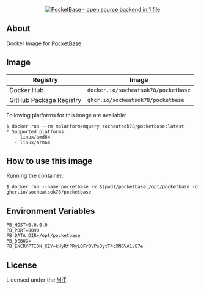 <p align="center">
    <a href="https://pocketbase.io" target="_blank" rel="noopener">
        <img src="https://i.imgur.com/ZfD4BHO.png" alt="PocketBase - open source backend in 1 file" />
    </a>
</p>

## About

Docker Image for [PocketBase](https://github.com/pocketbase/pocketbase).

## Image

| Registry                | Image                             |
| ----------------------- | --------------------------------- |
| Docker Hub              | `docker.io/socheatsok78/pocketbase` |
| GitHub Package Registry | `ghcr.io/socheatsok78/pocketbase`   |

Following platforms for this image are available:

```
$ docker run --rm mplatform/mquery socheatsok78/pocketbase:latest
* Supported platforms:
   - linux/amd64
   - linux/arm64
```

## How to use this image

Running the container:
```
$ docker run --name pocketbase -v $(pwd)/pocketbase:/opt/pocketbase -d ghcr.io/socheatsok78/pocketbase
```

## Environment Variables

```
PB_HOST=0.0.0.0
PB_PORT=8090
PB_DATA_DIR=/opt/pocketbase
PB_DEBUG=
PB_ENCRYPTION_KEY=kHyRfPRyLOFr0VPsDytT4cXNGVA1vE7e
```

## License

Licensed under the [MIT](LICENSE).
